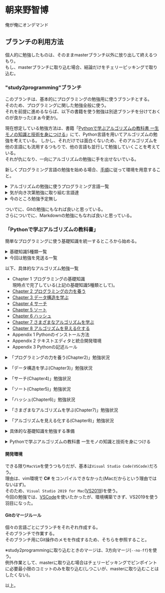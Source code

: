 # 朝来野智博
俺が俺にオンデマンド

<a name="HowToUseTheBranch"></a>
## ブランチの利用方法
個人的に勉強したものは、そのままmasterブランチ以外に放り出して終えるつもり。  
もし、masterブランチに取り込む場合、結論だけをチェリーピッキングで取り込む。  

<a name="study2programmingBranch"></a>
### "study2programming"ブランチ
このブランチは、基本的にプログラミングの勉強用に使うブランチとする。  
そのため、プログラミングに関した勉強全般に使う。  
それを前提に進めるならば、以下の書籍を使う勉強は別途ブランチを分けておくのが良かった(まぁ今更か)。  

現在想定している勉強方法は、書籍「[Pythonで学ぶアルゴリズムの教科書 一生モノの知識と技術を身につける](https://book.impress.co.jp/books/1120101024)」にて、Python言語を用いてアルゴリズムの勉強を考えている。
しかし、それだけでは面白くないため、そのアルゴリズムを他の言語にも流用するつもりで、他の言語も並行して勉強していくことを考えている。  
それが仇になり、一向にアルゴリズムの勉強に手を出せないでいる。  

新しくプログラミング言語の勉強を始める場合、[手順](#PythonSpecificAlgorithmStudyProcedure)に従って環境を用意すること。  


<details><summary>アルゴリズムの勉強に使うプログラミング言語一覧</summary>

今回勉強するプログラミング言語が以下になる。  
正確に言うならば、勉強した項目を以下に挙げているだけで、以下のプログラミング言語でアルゴリズムの勉強をするかどうかは別問題。  

* 基礎知識5種類を勉強するプログラミング言語。  
  * [Python](https://www.python.jp)  
    * [x] 変数2021/08/06  
    * [x] 配列2021/08/11  
    * [x] 条件分岐2021/08/12  
    * [x] 繰り返し2021/08/22  
    * [x] 関数2021/08/23  
  * [Go](https://golang.org)  
    * [x] 変数2021/08/07  
    * [x] 配列2021/09/28  
      スライスを優先利用した方が良い？  
    * [x] 条件分岐2021/09/29  
    * [x] 繰り返し2021/09/29  
    * [x] 関数2021/09/29  
  * [C](https://clang.llvm.org)  
    * [x] 変数2021/08/11  
    * [x] 配列2021/09/04  
    * [x] 条件分岐2021/09/14  
    * [x] 繰り返し2021/09/14  
    * [x] 関数2021/09/14  
  * [C++](https://cpprefjp.github.io)  
    * [x] 変数2021/08/18  
    * [ ] 配列  
    * [ ] 条件分岐  
    * [ ] 繰り返し  
    * [ ] 関数  
  * [C#](https://docs.microsoft.com/ja-jp/dotnet/csharp/)  
    * [x] 変数2021/08/20  
      コミット失敗？  
      **\*.csproj.user**がコミット対象外になっていた(いいのか？)。  
    * [x] 配列2021/09/19  
      矩形配列のこと。  
    * [x] 条件分岐2021/09/30  
    * [x] 繰り返し2021/09/30  
    * [x] 関数2021/10/01  
  * [Perl](https://www.perl.org)  
    * [x] 変数2021/08/29  
    * [x] 配列2021/08/31  
    * [x] 条件分岐2021/09/02  
    * [x] 繰り返し2021/09/02  
    * [x] 関数2021/09/02  
  * [Java](https://docs.oracle.com/en/java/)  
    * [x] 変数2021/08/21  
    * [x] 配列2021/09/18  
    * [x] 条件分岐2021/09/19  
    * [x] 繰り返し2021/09/19  
    * [x] 関数2021/09/20  
  * [vim script](https://vim-jp.org/vimdoc-ja/usr_41.html)  
    * [x] 変数2021/08/14  
    * [x] 配列2021/08/14  
    * [x] 条件分岐2021/08/15  
    * [x] 繰り返し2021/08/15  
    * [x] 関数2021/08/15  
  * [Rust](https://doc.rust-jp.rs/rust-by-example-ja/index.html)  
    * [x] 変数2021/09/12  
    * [x] 配列2021/10/03  
      配列のキャスト方法が不明なまま。  
    * [x] 条件分岐2021/10/23  
    * [x] 繰り返し2021/10/23  
    * [x] 関数2021/10/23  
  * [JavaScript](https://developer.mozilla.org/ja/docs/Web/JavaScript)  
    * [ ] 変数  
    * [ ] 配列  
    * [x] 条件分岐2022/02/17  
    * [x] 繰り返し2022/02/19  
    * [x] 関数2022/02/24  

さわり程度の勉強になるため、今後はここから発展させていく。  
要は、今回たまたまアルゴリズムの勉強として上記の項目になっているだけであって、深掘りしていく場合は、この一覧を元につぎはぎしていくということ。  

</details>

<details><summary>気が向き次第勉強に取り組む言語達</summary>

* Godot script  
* VBA  
* PowerShell  
* Kotlin  
* Node.js  
* V  
* Ruby  
* Elm  
* Erlang  
* Haskell  
* OCaml  

</details>

<details><summary>今のところ勉強予定無し</summary>

* AutoHotKey  
* COBOL  
* D  
* HTML  
* Lisp  
* Lua  
* [Nim](https://nim-lang.org)  
* PHP  
* Pascal  
* Prolog
* React  
* Swift  
* TypeScript  

</details>

ついでに、Gitの勉強にもなれば良いと思っている。  
さらについでに、Markdownの勉強にもなれば良いと思っている。  


<a name="PythonAcquireKnowledgeAndSkillsOfLifelongThings"></a>
### 「Pythonで学ぶアルゴリズムの教科書」
簡単なプログラミングに使う基礎知識を統一するところから始める。  

<details><summary>基礎知識5種類一覧</summary>

* 変数  
* 配列  
  ここでのPythoでは、`リスト(list)`を配列と呼んでいる。  
* 条件分岐  
* 繰り返し  
* 関数  

</details>

<details><summary>今回は勉強を見送る一覧</summary>

今回勉強するアルゴリズムに全く無関係なのが理由なので、他で必要になり次第、勉強していく。  

* 基礎知識からの広がり。  
  * [ ] 構造体  
  * [ ] タプル  
  * [ ] null  
  * [ ] さらに範囲を広げる。  
        [ ] コレクション  
        [ ] ジェネリクス  
        [ ] ラムダ式  
            Pythonの配列(リスト)で必要になる。  
        [ ] 並列処理  
        [ ] 並行処理  

* オブジェクト指向を深めるならば、以下の範囲にも手を出す。  
  * [ ] 継承  
  * [ ] カプセル化  
  * [ ] パーシャルクラス  
    これは何？  
  * [ ] ポリモーフィズム  
  * [ ] インタフェイス  
  * [ ] 型スイッチ  

* 例外処理  
  オブジェクト指向言語であれば使える？  
  * [ ] try〜catch  
  * [ ] 例外クラス  
  * [ ] throw文  

* 正規表現  

</details>

<a name="algorithmAcquireKnowledgeAndSkillsOfLifelongThings"></a>
以下、具体的なアルゴリズム勉強一覧  
* Chapter 1 プログラミングの基礎知識  
  現時点で完了している(上記の基礎知識5種類として)。  
* [Chapter 2 プログラミングの力を養う](#developProgrammingSkillsOverviewChapter2tablecontents)  
* [Chapter 3 データ構造を学ぶ](#learnDataStructuresOverviewChapter3tablecontents)  
* [Chapter 4 サーチ](#searchOverviewChapter4tablecontents)  
* [Chapter 5 ソート](#sortOverviewChapter5tablecontents)  
* [Chapter 6 ハッシュ](#hashOverviewChapter6tablecontents)  
* [Chapter 7 さまざまなアルゴリズムを学ぶ](#learnVariousAlgorithmsOverviewChapter7tablecontents)  
* [Chapter 8 アルゴリズムを見える化する](#visualizeTheAlgorithmOverviewChapter8tablecontents)  
* Appendix 1 Pythonのインストール方法  
* Appendix 2 テキストエディタと統合開発環境  
* Appendix 3 Pythonの記述ルール  

<a name="developProgrammingSkillsOverviewChapter2tablecontents"></a>
<details><summary>「プログラミングの力を養う(Chapter2)」勉強状況</summary>

* アルゴリズムの勉強に使うプログラミング言語  
  * [x] [Python](./Python言語/README.md)  
    * 平均値を求める。  
    * 1からnまで足し合わせる。  
    * 九九の式を出力する。  
    * 素数を求める。  
    * nの階乗(n!)を求める。  
    * エラトステネスの篩(フルイ)  
    * n進法を理解する。  
  * [ ] [Go](https://golang.org)  
    * 平均値を求める。  
    * 1からnまで足し合わせる。  
    * 九九の式を出力する。  
    * 素数を求める。  
    * nの階乗(n!)を求める。  
    * エラトステネスの篩(フルイ)  
    * n進法を理解する。  
  * [ ] [C](https://clang.llvm.org)  
    * 平均値を求める。  
    * 1からnまで足し合わせる。  
    * 九九の式を出力する。  
    * 素数を求める。  
    * nの階乗(n!)を求める。  
    * エラトステネスの篩(フルイ)  
    * n進法を理解する。  
  * [ ] [C++](https://cpprefjp.github.io)  
    * 平均値を求める。  
    * 1からnまで足し合わせる。  
    * 九九の式を出力する。  
    * 素数を求める。  
    * nの階乗(n!)を求める。  
    * エラトステネスの篩(フルイ)  
    * n進法を理解する。  
  * [ ] [C#](https://docs.microsoft.com/ja-jp/dotnet/csharp/)  
    * 平均値を求める。  
    * 1からnまで足し合わせる。  
    * 九九の式を出力する。  
    * 素数を求める。  
    * nの階乗(n!)を求める。  
    * エラトステネスの篩(フルイ)  
    * n進法を理解する。  
  * [x] [Perl](./Perl言語/README.md)  
    * 平均値を求める。  
    * 1からnまで足し合わせる。  
    * 九九の式を出力する。  
    * 素数を求める。  
    * nの階乗(n!)を求める。  
    * エラトステネスの篩(フルイ)  
    * n進法を理解する。  
  * [ ] [Java](https://docs.oracle.com/en/java/)  
    * 平均値を求める。  
    * 1からnまで足し合わせる。  
    * 九九の式を出力する。  
    * 素数を求める。  
    * nの階乗(n!)を求める。  
    * エラトステネスの篩(フルイ)  
    * n進法を理解する。  
  * [x] [vim9script](./vimScript言語/README.md)  
    * 平均値を求める。  
    * 1からnまで足し合わせる。  
    * 九九の式を出力する。  
    * 素数を求める。  
    * nの階乗(n!)を求める。  
    * エラトステネスの篩(フルイ)  
    * n進法を理解する。  
  * [ ] [Rust](https://doc.rust-jp.rs/book-ja/index.html)  
    * 平均値を求める。  
    * 1からnまで足し合わせる。  
    * 九九の式を出力する。  
    * 素数を求める。  
    * nの階乗(n!)を求める。  
    * エラトステネスの篩(フルイ)  
    * n進法を理解する。  
  * [ ] [JavaScript](https://developer.mozilla.org/ja/docs/Web/JavaScript)  
    * 平均値を求める。  
    * 1からnまで足し合わせる。  
    * 九九の式を出力する。  
    * 素数を求める。  
    * nの階乗(n!)を求める。  
    * エラトステネスの篩(フルイ)  
    * n進法を理解する。  

</details>

<a name="learnDataStructuresOverviewChapter3tablecontents"></a>
<details><summary>「データ構造を学ぶ(Chapter3)」勉強状況</summary>

* アルゴリズムの勉強に使うプログラミング言語  
  * [ ] [Python](https://www.python.jp)  
    * スタック  
    * キュー  
    * リスト  
    * 木  
    * グラフ  
    * データを保存する(Pythonのファイル処理)  
  * [ ] [Go](https://golang.org)  
    * スタック  
    * キュー  
    * リスト  
    * 木  
    * グラフ  
    * データを保存する(Pythonのファイル処理をGoに置き換える)  
  * [ ] [C](https://clang.llvm.org)  
    * スタック  
    * キュー  
    * リスト  
    * 木  
    * グラフ  
    * データを保存する(Pythonのファイル処理をCに置き換える)  
  * [ ] [C++](https://cpprefjp.github.io)  
    * スタック  
    * キュー  
    * リスト  
    * 木  
    * グラフ  
    * データを保存する(Pythonのファイル処理をC++に置き換える)  
  * [ ] [C#](https://docs.microsoft.com/ja-jp/dotnet/csharp/)  
    * スタック  
    * キュー  
    * リスト  
    * 木  
    * グラフ  
    * データを保存する(Pythonのファイル処理をC#に置き換える)  
  * [ ] [Perl](https://www.perl.org)  
    * スタック  
    * キュー  
    * リスト  
    * 木  
    * グラフ  
    * データを保存する(Pythonのファイル処理をPerlに置き換える)  
  * [ ] [Java](https://docs.oracle.com/en/java/)  
    * スタック  
    * キュー  
    * リスト  
    * 木  
    * グラフ  
    * データを保存する(Pythonのファイル処理をJavaに置き換える)  
  * [ ] [vim9script](https://vim-jp.org/vimdoc-ja/usr_41.html)  
    * スタック  
    * キュー  
    * リスト  
    * 木  
    * グラフ  
    * データを保存する(Pythonのファイル処理をvim9scriptに置き換える)  
  * [ ] [Rust](https://doc.rust-jp.rs/book-ja/index.html)  
    * スタック  
    * キュー  
    * リスト  
    * 木  
    * グラフ  
    * データを保存する(Pythonのファイル処理をRustに置き換える)  
  * [ ] [JavaScript](https://developer.mozilla.org/ja/docs/Web/JavaScript)  
    * スタック  
    * キュー  
    * リスト  
    * 木  
    * グラフ  
    * データを保存する(Pythonのファイル処理をJavaScriptに置き換える)  

</details>

<a name="searchOverviewChapter4tablecontents"></a>
<details><summary>「サーチ(Chapter4)」勉強状況</summary>

* アルゴリズムの勉強に使うプログラミング言語  
  * [ ] [Python](https://www.python.jp)  
    * 線形探索  
    * 二分探索  
    * 木探索  
    * 計算量について知る  
    * ランダウの記号  
    * 数当てゲーム  
    * ビット演算を学ぶ  
  * [ ] [Go](https://golang.org)  
    * 線形探索  
    * 二分探索  
    * 木探索  
    * 計算量について知る  
    * ランダウの記号  
    * 数当てゲーム  
    * ビット演算を学ぶ  
  * [ ] [C](https://clang.llvm.org)  
    * 線形探索  
    * 二分探索  
    * 木探索  
    * 計算量について知る  
    * ランダウの記号  
    * 数当てゲーム  
    * ビット演算を学ぶ  
  * [ ] [C++](https://cpprefjp.github.io)  
    * 線形探索  
    * 二分探索  
    * 木探索  
    * 計算量について知る  
    * ランダウの記号  
    * 数当てゲーム  
    * ビット演算を学ぶ  
  * [ ] [C#](https://docs.microsoft.com/ja-jp/dotnet/csharp/)  
    * 線形探索  
    * 二分探索  
    * 木探索  
    * 計算量について知る  
    * ランダウの記号  
    * 数当てゲーム  
    * ビット演算を学ぶ  
  * [ ] [Perl](https://www.perl.org)  
    * 線形探索  
    * 二分探索  
    * 木探索  
    * 計算量について知る  
    * ランダウの記号  
    * 数当てゲーム  
    * ビット演算を学ぶ  
  * [ ] [Java](https://docs.oracle.com/en/java/)  
    * 線形探索  
    * 二分探索  
    * 木探索  
    * 計算量について知る  
    * ランダウの記号  
    * 数当てゲーム  
    * ビット演算を学ぶ  
  * [ ] [vim9script](https://vim-jp.org/vimdoc-ja/usr_41.html)  
    * 線形探索  
    * 二分探索  
    * 木探索  
    * 計算量について知る  
    * ランダウの記号  
    * 数当てゲーム  
    * ビット演算を学ぶ  
  * [ ] [Rust](https://doc.rust-jp.rs/book-ja/index.html)  
    * 線形探索  
    * 二分探索  
    * 木探索  
    * 計算量について知る  
    * ランダウの記号  
    * 数当てゲーム  
    * ビット演算を学ぶ  
  * [ ] [JavaScript](https://developer.mozilla.org/ja/docs/Web/JavaScript)  
    * 線形探索  
    * 二分探索  
    * 木探索  
    * 計算量について知る  
    * ランダウの記号  
    * 数当てゲーム  
    * ビット演算を学ぶ  

</details>

<a name="sortOverviewChapter5tablecontents"></a>
<details><summary>「ソート(Chapter5)」勉強状況</summary>

* アルゴリズムの勉強に使うプログラミング言語  
  * [ ] [Python](https://www.python.jp)  
    * 選択ソート  
    * バブルソート  
    * 挿入ソート  
    * クイックソート  
    * マージソート  
    * ヒープソート  
    * クイックソートの再起の過程を出力する。  
    * 再帰関数を用いたマージソート。  
    * Pythonのソート命令とheapqモジュールの使い方。  
    * ソートの計算量と計算時間。  
  * [ ] [Go](https://golang.org)  
    * 選択ソート  
    * バブルソート  
    * 挿入ソート  
    * クイックソート  
    * マージソート  
    * ヒープソート  
    * クイックソートの再起の過程を出力する。  
    * 再帰関数を用いたマージソート。  
    * Pythonのソート命令とheapqモジュールの使い方。  
      Go言語に置き換え可能か調べるとこからが作業開始になる。  
    * ソートの計算量と計算時間。  
  * [ ] [C](https://clang.llvm.org)  
    * 選択ソート  
    * バブルソート  
    * 挿入ソート  
    * クイックソート  
    * マージソート  
    * ヒープソート  
    * クイックソートの再起の過程を出力する。  
    * 再帰関数を用いたマージソート。  
    * Pythonのソート命令とheapqモジュールの使い方。  
      C言語に置き換え可能か調べるとこからが作業開始になる。  
    * ソートの計算量と計算時間。  
  * [ ] [C++](https://cpprefjp.github.io)  
    * 選択ソート  
    * バブルソート  
    * 挿入ソート  
    * クイックソート  
    * マージソート  
    * ヒープソート  
    * クイックソートの再起の過程を出力する。  
    * 再帰関数を用いたマージソート。  
    * Pythonのソート命令とheapqモジュールの使い方。  
      C++言語に置き換え可能か調べるとこからが作業開始になる。  
    * ソートの計算量と計算時間。  
  * [ ] [C#](https://docs.microsoft.com/ja-jp/dotnet/csharp/)  
    * 選択ソート  
    * バブルソート  
    * 挿入ソート  
    * クイックソート  
    * マージソート  
    * ヒープソート  
    * クイックソートの再起の過程を出力する。  
    * 再帰関数を用いたマージソート。  
    * Pythonのソート命令とheapqモジュールの使い方。  
      C#言語に置き換え可能か調べるとこからが作業開始になる。  
    * ソートの計算量と計算時間。  
  * [ ] [Perl](https://www.perl.org)  
    * 選択ソート  
    * バブルソート  
    * 挿入ソート  
    * クイックソート  
    * マージソート  
    * ヒープソート  
    * クイックソートの再起の過程を出力する。  
    * 再帰関数を用いたマージソート。  
    * Pythonのソート命令とheapqモジュールの使い方。  
      Perl言語に置き換え可能か調べるとこからが作業開始になる。  
    * ソートの計算量と計算時間。  
  * [ ] [Java](https://docs.oracle.com/en/java/)  
    * 選択ソート  
    * バブルソート  
    * 挿入ソート  
    * クイックソート  
    * マージソート  
    * ヒープソート  
    * クイックソートの再起の過程を出力する。  
    * 再帰関数を用いたマージソート。  
    * Pythonのソート命令とheapqモジュールの使い方。  
      Java言語に置き換え可能か調べるとこからが作業開始になる。  
    * ソートの計算量と計算時間。  
  * [ ] [vim9script](https://vim-jp.org/vimdoc-ja/usr_41.html)  
    * 選択ソート  
    * バブルソート  
    * 挿入ソート  
    * クイックソート  
    * マージソート  
    * ヒープソート  
    * クイックソートの再起の過程を出力する。  
    * 再帰関数を用いたマージソート。  
    * Pythonのソート命令とheapqモジュールの使い方。  
      vim9script言語に置き換え可能か調べるとこからが作業開始になる。  
    * ソートの計算量と計算時間。  
  * [ ] [Rust](https://doc.rust-jp.rs/book-ja/index.html)  
    * 選択ソート  
    * バブルソート  
    * 挿入ソート  
    * クイックソート  
    * マージソート  
    * ヒープソート  
    * クイックソートの再起の過程を出力する。  
    * 再帰関数を用いたマージソート。  
    * Pythonのソート命令とheapqモジュールの使い方。  
      Rust言語に置き換え可能か調べるとこからが作業開始になる。  
    * ソートの計算量と計算時間。  
  * [ ] [JavaScript](https://developer.mozilla.org/ja/docs/Web/JavaScript)  
    * 選択ソート  
    * バブルソート  
    * 挿入ソート  
    * クイックソート  
    * マージソート  
    * ヒープソート  
    * クイックソートの再起の過程を出力する。  
    * 再帰関数を用いたマージソート。  
    * Pythonのソート命令とheapqモジュールの使い方。  
      JavaScript言語に置き換え可能か調べるとこからが作業開始になる。  
    * ソートの計算量と計算時間。  

</details>

<a name="hashOverviewChapter6tablecontents"></a>
<details><summary>「ハッシュ(Chapter6)」勉強状況</summary>

* アルゴリズムの勉強に使うプログラミング言語  
  * [ ] [Python](https://www.python.jp)  
    * ハッシュとは。  
    * ハッシュ関数  
    * ハッシュテーブル  
    * 衝突を回避する。  
    * 暗号学的ハッシュ関数  
  * [ ] [Go](https://golang.org)  
    * ハッシュとは。  
    * ハッシュ関数  
    * ハッシュテーブル  
    * 衝突を回避する。  
    * 暗号学的ハッシュ関数  
  * [ ] [C](https://clang.llvm.org)  
    * ハッシュとは。  
    * ハッシュ関数  
    * ハッシュテーブル  
    * 衝突を回避する。  
    * 暗号学的ハッシュ関数  
  * [ ] [C++](https://cpprefjp.github.io)  
    * ハッシュとは。  
    * ハッシュ関数  
    * ハッシュテーブル  
    * 衝突を回避する。  
    * 暗号学的ハッシュ関数  
  * [ ] [C#](https://docs.microsoft.com/ja-jp/dotnet/csharp/)  
    * ハッシュとは。  
    * ハッシュ関数  
    * ハッシュテーブル  
    * 衝突を回避する。  
    * 暗号学的ハッシュ関数  
  * [ ] [Perl](https://www.perl.org)  
    * ハッシュとは。  
    * ハッシュ関数  
    * ハッシュテーブル  
    * 衝突を回避する。  
    * 暗号学的ハッシュ関数  
  * [ ] [Java](https://docs.oracle.com/en/java/)  
    * ハッシュとは。  
    * ハッシュ関数  
    * ハッシュテーブル  
    * 衝突を回避する。  
    * 暗号学的ハッシュ関数  
  * [ ] [vim9script](https://vim-jp.org/vimdoc-ja/usr_41.html)  
    * ハッシュとは。  
    * ハッシュ関数  
    * ハッシュテーブル  
    * 衝突を回避する。  
    * 暗号学的ハッシュ関数  
  * [ ] [Rust](https://doc.rust-jp.rs/book-ja/index.html)  
    * ハッシュとは。  
    * ハッシュ関数  
    * ハッシュテーブル  
    * 衝突を回避する。  
    * 暗号学的ハッシュ関数  
  * [ ] [JavaScript](https://developer.mozilla.org/ja/docs/Web/JavaScript)  
    * ハッシュとは。  
    * ハッシュ関数  
    * ハッシュテーブル  
    * 衝突を回避する。  
    * 暗号学的ハッシュ関数  

</details>

<a name="learnVariousAlgorithmsOverviewChapter7tablecontents"></a>
<details><summary>「さまざまなアルゴリズムを学ぶ(Chapter7)」勉強状況</summary>

* アルゴリズムの勉強に使うプログラミング言語  
  * [ ] [Python](https://www.python.jp)  
    * ユークリッドの互除法  
    * 文字列探索  
    * アルゴリズムを理解するヒント(処理の過程の出力)。  
  * [ ] [Go](https://golang.org)  
    * ユークリッドの互除法  
    * 文字列探索  
    * アルゴリズムを理解するヒント(処理の過程の出力)。  
  * [ ] [C](https://clang.llvm.org)  
    * ユークリッドの互除法  
    * 文字列探索  
    * アルゴリズムを理解するヒント(処理の過程の出力)。  
  * [ ] [C++](https://cpprefjp.github.io)  
    * ユークリッドの互除法  
    * 文字列探索  
    * アルゴリズムを理解するヒント(処理の過程の出力)。  
  * [ ] [C#](https://docs.microsoft.com/ja-jp/dotnet/csharp/)  
    * ユークリッドの互除法  
    * 文字列探索  
    * アルゴリズムを理解するヒント(処理の過程の出力)。  
  * [ ] [Perl](https://www.perl.org)  
    * ユークリッドの互除法  
    * 文字列探索  
    * アルゴリズムを理解するヒント(処理の過程の出力)。  
  * [ ] [Java](https://docs.oracle.com/en/java/)  
    * ユークリッドの互除法  
    * 文字列探索  
    * アルゴリズムを理解するヒント(処理の過程の出力)。  
  * [ ] [vim9script](https://vim-jp.org/vimdoc-ja/usr_41.html)  
    * ユークリッドの互除法  
    * 文字列探索  
    * アルゴリズムを理解するヒント(処理の過程の出力)。  
  * [ ] [Rust](https://doc.rust-jp.rs/book-ja/index.html)  
    * ユークリッドの互除法  
    * 文字列探索  
    * アルゴリズムを理解するヒント(処理の過程の出力)。  
  * [ ] [JavaScript](https://developer.mozilla.org/ja/docs/Web/JavaScript)  
    * ユークリッドの互除法  
    * 文字列探索  
    * アルゴリズムを理解するヒント(処理の過程の出力)。  

</details>

<a name="visualizeTheAlgorithmOverviewChapter8tablecontents"></a>
<details><summary>「アルゴリズムを見える化する(Chapter8)」勉強状況</summary>

* アルゴリズムの勉強に使うプログラミング言語  
  * [ ] [Python](https://www.python.jp)  
    * n次関数の曲線を描く。  
    * フラクタル図形を描く。  
    * 迷路を解く過程を描く。  
    * アルゴリズムを使い分ける。  
    * マンデルブロー集合を描こう。  
  * [ ] [Go](https://golang.org)  
    * n次関数の曲線を描く。  
    * フラクタル図形を描く。  
    * 迷路を解く過程を描く。  
    * アルゴリズムを使い分ける。  
    * マンデルブロー集合を描こう。  
  * [ ] [C](https://clang.llvm.org)  
    * n次関数の曲線を描く。  
    * フラクタル図形を描く。  
    * 迷路を解く過程を描く。  
    * アルゴリズムを使い分ける。  
    * マンデルブロー集合を描こう。  
  * [ ] [C++](https://cpprefjp.github.io)  
    * n次関数の曲線を描く。  
    * フラクタル図形を描く。  
    * 迷路を解く過程を描く。  
    * アルゴリズムを使い分ける。  
    * マンデルブロー集合を描こう。  
  * [ ] [C#](https://docs.microsoft.com/ja-jp/dotnet/csharp/)  
    * n次関数の曲線を描く。  
    * フラクタル図形を描く。  
    * 迷路を解く過程を描く。  
    * アルゴリズムを使い分ける。  
    * マンデルブロー集合を描こう。  
  * [ ] [Perl](https://www.perl.org)  
    * n次関数の曲線を描く。  
    * フラクタル図形を描く。  
    * 迷路を解く過程を描く。  
    * アルゴリズムを使い分ける。  
    * マンデルブロー集合を描こう。  
  * [ ] [Java](https://docs.oracle.com/en/java/)  
    * n次関数の曲線を描く。  
    * フラクタル図形を描く。  
    * 迷路を解く過程を描く。  
    * アルゴリズムを使い分ける。  
    * マンデルブロー集合を描こう。  
  * [ ] [vim9script](https://vim-jp.org/vimdoc-ja/usr_41.html)  
    * n次関数の曲線を描く。  
    * フラクタル図形を描く。  
    * 迷路を解く過程を描く。  
    * アルゴリズムを使い分ける。  
    * マンデルブロー集合を描こう。  
  * [ ] [Rust](https://doc.rust-jp.rs/book-ja/index.html)  
    * n次関数の曲線を描く。  
    * フラクタル図形を描く。  
    * 迷路を解く過程を描く。  
    * アルゴリズムを使い分ける。  
    * マンデルブロー集合を描こう。  
  * [ ] [JavaScript](https://developer.mozilla.org/ja/docs/Web/JavaScript)  
    * n次関数の曲線を描く。  
    * フラクタル図形を描く。  
    * 迷路を解く過程を描く。  
    * アルゴリズムを使い分ける。  
    * マンデルブロー集合を描こう。  

</details>


<a name="PythonSpecificBasicKnowledgeProcedures"></a>
<details><summary>具体的な基礎知識を勉強する準備</summary>

構造化プログラミングの勉強とも言える。  
しかし、本当に触り部分だけ。  
それだけで十分ではあるのだが、プログラミング言語によっては、範囲が広がるだろう。  

#### 具体的な基礎知識5種類の手順

[ ] 手順1. 勉強用のブランチに移動する。  
[ ] 手順2. ルートディレクトリのひな形ディレクトリを勉強用ディレクトリとしてコピーする。  
    ※そのとき、記号をディレクトリ名に含めない方が良い(`C#`を付けたディレクトリ名配下のファイルを開いたときに、Vimエディタでエラーになった)。  
[ ] 手順3. その(ディレクトリ配下にある)"ひな形/README.md"を参考に作業を進める。  
[x] 手順3-1. これ以降は、そのファイルを元に作業を進める。
[ ] 手順4. 手順4での「5種類の基礎知識」が終わり次第、このディレクトリにある当ファイルの作業を再開する。  
[ ] 手順5. 5種類の基礎知識終了にて、"study2programming"ブランチにマージする。  

※環境は必ず記載すること(バージョンなど)。  

</details>


<a name="PythonSpecificAlgorithmStudyProcedure"></a>
<details><summary>Pythonで学ぶアルゴリズムの教科書 一生モノの知識と技術を身につける</summary>

ここでは、以下の手順でアルゴリズムの勉強を進める。

#### 具体的なアルゴリズムの勉強手順

[ ] 手順1. 勉強用のブランチに移動する。  
[ ] 手順2. "ひな形/README.md"を参考に作業を進める。  
[x] 手順2-1. これ以降は、そのファイルを元に作業を進める。  

</details>

<a name="PythonDevelopmentEnvironment"></a>
#### 開発環境
できる限り`MacVim`を使うつもりだが、基本は`Visual Studio Code(VSCode)`だろう。  
理由は、vim環境で **C#** をコンパイルできなかった(Macだからという理由ではないはず)。  
そのため、`Visual Studio 2019 for Mac`([VS2019](https://visualstudio.microsoft.com/ja/downloads/))を使う。  
今回の勉強では、[VSCode](https://code.visualstudio.com)を使いたかったが、環境構築できず、VS2019を使う羽目になった。  


<a name="PythonGitMergeRules"></a>
#### Gitのマージルール
個々の言語ごとにブランチをそれぞれ作成する。  
そのブランチで作業する。  
そのブランチ用にGit操作のメモを作成するため、そちらを参照すること。  

※study2programmingに取り込むときのマージは、3方向マージ(`--no-ff`)を使う。  
例外作業として、masterに取り込む場合はチェリーピッキングでピンポイントに必要最小限のコミットのみを取り込む(しつこいが、masterに取り込むことはしたくない)。  


以上。
<!-- vim: set ts=4 sts=4 sw=4 tw=0 ff=unix fenc=utf-8 ft=markdown expandtab: -->
